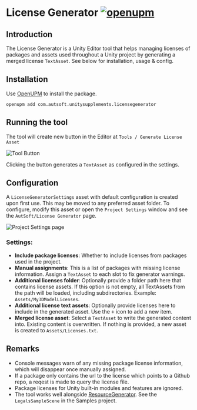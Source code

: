 # License Generator [![openupm](https://img.shields.io/npm/v/com.autsoft.unitysupplements.licensegenerator?label=openupm&registry_uri=https://package.openupm.com)](https://openupm.com/packages/com.autsoft.unitysupplements.licensegenerator/)

## Introduction
The License Generator is a Unity Editor tool that helps managing licenses of packages and assets used throughout a Unity project by generating a merged license `TextAsset`. See below for installation, usage & config.

## Installation

Use [OpenUPM](https://openupm.com/) to install the package.

```
openupm add com.autsoft.unitysupplements.licensegenerator
```

## Running the tool

The tool will create new button in the Editor at `Tools / Generate License Asset`

![Tool Button](~/images/LicenseGenerator/ToolButton.jpg)

Clicking the button generates a `TextAsset` as configured in the settings.

## Configuration

A `LicenseGeneratorSettings` asset with default configuration is created upon first use. This may be moved to any preferred asset folder.
To configure, modify this asset or open the `Project Settings` window and see the `AutSoft/License Generator` page.

![Project Settings page](~/images/LicenseGenerator/ProjectSettingsPage.jpg)

### Settings:
- **Include package licenses**: Whether to include licenses from packages used in the project.
- **Manual assignments**: This is a list of packages with missing license information. Assign a `TextAsset` to each slot to fix generator warnings.
- **Additional licenses folder**: Optionally provide a folder path here that contains license assets. If this option is not empty, all TextAssets from the path will be loaded, including subdirectories. Example: `Assets/My3DModelLicenses`.
- **Additional license text assets**: Optionally provide licenses here to include in the generated asset. Use the <kbd>+</kbd> icon to add a new item.
- **Merged license asset**: Select a `TextAsset` to write the generated content into. Existing content is overwritten. If nothing is provided, a new asset is created to `Assets/Licenses.txt`.

## Remarks
- Console messages warn of any missing package license information, which will disappear once manually assigned.
- If a package only contains the url to the license which points to a Github repo, a reqest is made to query the license file.
- Package licenses for Unity built-in modules and features are ignored.
- The tool works well alongside [ResourceGenerator](articles/ResourceGenerator/UnityResourceGenerator.md). See the `LegalsSampleScene` in the Samples project.